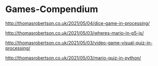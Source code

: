 # Games-Compendium
http://thomasrobertson.co.uk/2021/05/04/dice-game-in-processing/

http://thomasrobertson.co.uk/2021/05/03/wheres-mario-in-p5-js/

http://thomasrobertson.co.uk/2021/05/03/video-game-visual-quiz-in-processing/

http://thomasrobertson.co.uk/2021/05/03/mario-quiz-in-python/
